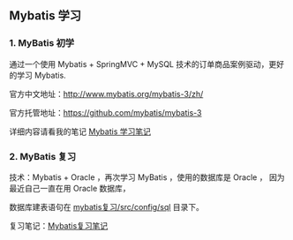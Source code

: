 ## Mybatis 学习

### 1. MyBatis 初学

通过一个使用 Mybatis + SpringMVC + MySQL 技术的订单商品案例驱动，更好的学习 Mybatis.

官方中文地址：http://www.mybatis.org/mybatis-3/zh/

官方托管地址：https://github.com/mybatis/mybatis-3

详细内容请看我的笔记 [Mybatis 学习笔记](mybatis.md)

### 2. MyBatis 复习

技术：Mybatis + Oracle ，再次学习 MyBatis ，使用的数据库是 Oracle ， 因为最近自己一直在用 Oracle 数据库，

数据库建表语句在 [mybatis复习/src/config/sql](mybatis复习/src/config/sql/) 目录下。

复习笔记：[Mybatis复习笔记](mybatis复习/mybatis复习笔记.txt)